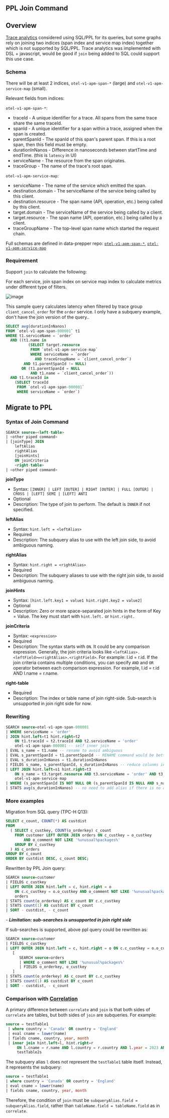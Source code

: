 ## PPL Join Command

## Overview

[Trace analytics](https://opensearch.org/docs/latest/observability-plugin/trace/ta-dashboards/) considered using SQL/PPL for its queries, but some graphs rely on joining two indices (span index and service map index) together which is not supported by SQL/PPL. Trace analytics was implemented with DSL + javascript, would be good if `join` being added to SQL could support this use case.

### Schema

There will be at least 2 indices, `otel-v1-apm-span-*` (large) and `otel-v1-apm-service-map` (small).

Relevant fields from indices:

`otel-v1-apm-span-*`:

- traceId - A unique identifier for a trace. All spans from the same trace share the same traceId.
- spanId - A unique identifier for a span within a trace, assigned when the span is created.
- parentSpanId - The spanId of this span's parent span. If this is a root span, then this field must be empty.
- durationInNanos - Difference in nanoseconds between startTime and endTime. (this is `latency` in UI)
- serviceName - The resource from the span originates.
- traceGroup - The name of the trace's root span.

`otel-v1-apm-service-map`:

- serviceName - The name of the service which emitted the span.
- destination.domain - The serviceName of the service being called by this client.
- destination.resource - The span name (API, operation, etc.) being called by this client.
- target.domain - The serviceName of the service being called by a client.
- target.resource - The span name (API, operation, etc.) being called by a client.
- traceGroupName - The top-level span name which started the request chain.

Full schemas are defined in data-prepper repo: [`otel-v1-apm-span-*`](https://github.com/opensearch-project/data-prepper/blob/04dd7bd18977294800cf4b77d7f01914def75f23/docs/schemas/trace-analytics/otel-v1-apm-span-index-template.md), [`otel-v1-apm-service-map`](https://github.com/opensearch-project/data-prepper/blob/4e5f83814c4a0eed2a1ca9bab0693b9e32240c97/docs/schemas/trace-analytics/otel-v1-apm-service-map-index-template.md)

### Requirement

Support `join` to calculate the following:

For each service, join span index on service map index to calculate metrics under different type of filters.

![image](https://user-images.githubusercontent.com/28062824/194170062-f0dd1d57-c5eb-44db-95e0-6b3b4e52f25a.png)

This sample query calculates latency when filtered by trace group `client_cancel_order` for the `order` service. I only have a subquery example, don't have the join version of the query..

```sql
SELECT avg(durationInNanos)
FROM `otel-v1-apm-span-000001` t1
WHERE t1.serviceName = `order`
  AND ((t1.name in
          (SELECT target.resource
           FROM `otel-v1-apm-service-map`
           WHERE serviceName = `order`
             AND traceGroupName = `client_cancel_order`)
        AND t1.parentSpanId != NULL)
       OR (t1.parentSpanId = NULL
           AND t1.name = `client_cancel_order`))
  AND t1.traceId in
    (SELECT traceId
     FROM `otel-v1-apm-span-000001`
     WHERE serviceName = `order`)
```
## Migrate to PPL

### Syntax of Join Command

```sql
SEARCH source=<left-table>
| <other piped command>
| [joinType] JOIN
    leftAlias
    rightAlias
    [joinHints]
    ON joinCriteria
    <right-table>
| <other piped command>
```
**joinType**
- Syntax: `[INNER] | LEFT [OUTER] | RIGHT [OUTER] | FULL [OUTER] | CROSS | [LEFT] SEMI | [LEFT] ANTI`
- Optional
- Description: The type of join to perform. The default is `INNER` if not specified.

**leftAlias**
- Syntax: `hint.left = <leftAlias>`
- Required
- Description: The subquery alias to use with the left join side, to avoid ambiguous naming.

**rightAlias**
- Syntax: `hint.right = <rightAlias>`
- Required
- Description: The subquery aliases to use with the right join side, to avoid ambiguous naming.

**joinHints**
- Syntax: `[hint.left.key1 = value1 hint.right.key2 = value2]`
- Optional
- Description: Zero or more space-separated join hints in the form of Key = Value. The key must start with `hint.left.` or `hint.right.`

**joinCriteria**
- Syntax: `<expression>`
- Required
- Description: The syntax starts with `ON`. It could be any comparison expression. Generally, the join criteria looks like `<leftAlias>.<leftField>=<rightAlias>.<rightField>`. For example: l.id = r.id. If the join criteria contains multiple conditions, you can specify `AND` and `OR` operator between each comparison expression. For example, l.id = r.id AND l.name = r.name.

**right-table**
- Required
- Description: The index or table name of join right-side. Sub-search is unsupported in join right side for now.

### Rewriting
```sql
SEARCH source=otel-v1-apm-span-000001
| WHERE serviceName = 'order'
| JOIN hint.left=t1 hint.right=t2
    ON t1.traceId = t2.traceId AND t2.serviceName = 'order'
    otel-v1-apm-span-000001 -- self inner join
| EVAL s_name = t1.name -- rename to avoid ambiguous
| EVAL s_parentSpanId = t1.parentSpanId -- RENAME command would be better when it is supported
| EVAL s_durationInNanos = t1.durationInNanos 
| FIELDS s_name, s_parentSpanId, s_durationInNanos -- reduce colunms in join
| LEFT JOIN hint.left=s1 hint.right=t3
    ON s_name = t3.target.resource AND t3.serviceName = 'order' AND t3.traceGroupName = 'client_cancel_order'
    otel-v1-apm-service-map
| WHERE (s_parentSpanId IS NOT NULL OR (s_parentSpanId IS NULL AND s_name = 'client_cancel_order'))
| STATS avg(s_durationInNanos) -- no need to add alias if there is no ambiguous
```


### More examples

Migration from SQL query (TPC-H Q13):
```sql
SELECT c_count, COUNT(*) AS custdist
FROM
  ( SELECT c_custkey, COUNT(o_orderkey) c_count
    FROM customer LEFT OUTER JOIN orders ON c_custkey = o_custkey
        AND o_comment NOT LIKE '%unusual%packages%'
    GROUP BY c_custkey
  ) AS c_orders
GROUP BY c_count
ORDER BY custdist DESC, c_count DESC;
```
Rewritten by PPL Join query:
```sql
SEARCH source=customer
| FIELDS c_custkey
| LEFT OUTER JOIN hint.left = c, hint.right = o
    ON c.c_custkey = o.o_custkey AND o_comment NOT LIKE '%unusual%packages%'
    orders
| STATS count(o_orderkey) AS c_count BY c.c_custkey
| STATS count(1) AS custdist BY c_count
| SORT - custdist, - c_count
```
_- **Limitation: sub-searches is unsupported in join right side**_

If sub-searches is supported, above ppl query could be rewritten as:
```sql
SEARCH source=customer
| FIELDS c_custkey
| LEFT OUTER JOIN hint.left = c, hint.right = o ON c.c_custkey = o.o_custkey
   [
      SEARCH source=orders
      | WHERE o_comment NOT LIKE '%unusual%packages%'
      | FIELDS o_orderkey, o_custkey
   ]
| STATS count(o_orderkey) AS c_count BY c.c_custkey
| STATS count(1) AS custdist BY c_count
| SORT - custdist, - c_count
```

### Comparison with [Correlation](../PPL-Correlation-command.md)

A primary difference between `correlate` and `join` is that both sides of `correlate` are tables, but both sides of `join` are subqueries. 
For example:
```sql
source = testTable1
 | where country = 'Canada' OR country = 'England'
 | eval cname = lower(name)
 | fields cname, country, year, month
 | inner join hint.left=l, hint.right=r
     ON l.cname = r.name AND l.country = r.country AND l.year = 2023 AND r.month = 4
     testTable2s
```
The subquery alias `l` does not represent the `testTable1` table itself. Instead, it represents the subquery:
```sql
source = testTable1
| where country = 'Canada' OR country = 'England'
| eval cname = lower(name)
| fields cname, country, year, month
```
Therefore, the condition of `join` must be `subqueryAlias.field = subqueryAlias.field`, rather than `tableName.field = tableName.field` as in `correlate`.
